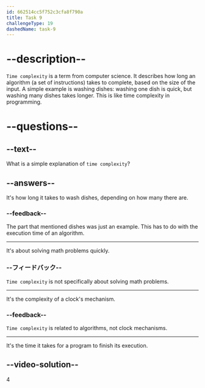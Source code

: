 ```yaml
---
id: 662514cc5f752c3cfa8f790a
title: Task 9
challengeType: 19
dashedName: task-9
---
```


# --description--

`Time complexity` is a term from computer science. It describes how long an algorithm (a set of instructions) takes to complete, based on the size of the input. A simple example is washing dishes: washing one dish is quick, but washing many dishes takes longer. This is like time complexity in programming.

# --questions--

## --text--

What is a simple explanation of `time complexity`?

## --answers--

It's how long it takes to wash dishes, depending on how many there are.

### --feedback--

The part that mentioned dishes was just an example. This has to do with the execution time of an algorithm.

---

It's about solving math problems quickly.

### --フィードバック--

`Time complexity` is not specifically about solving math problems.

---

It's the complexity of a clock's mechanism.

### --feedback--

`Time complexity` is related to algorithms, not clock mechanisms.

---

It's the time it takes for a program to finish its execution.

## --video-solution--

4

